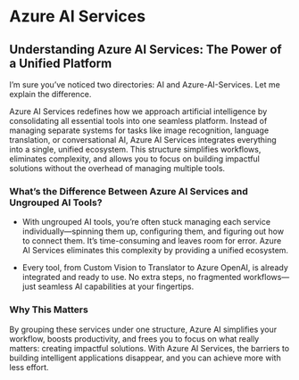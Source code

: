 # Azure AI Services

## Understanding Azure AI Services: The Power of a Unified Platform
I’m sure you’ve noticed two directories: AI and Azure-AI-Services. Let me explain the difference.

Azure AI Services redefines how we approach artificial intelligence by consolidating all essential tools into one seamless platform. Instead of managing separate systems for tasks like image recognition, language translation, or conversational AI, Azure AI Services integrates everything into a single, unified ecosystem. This structure simplifies workflows, eliminates complexity, and allows you to focus on building impactful solutions without the overhead of managing multiple tools.

### What’s the Difference Between Azure AI Services and Ungrouped AI Tools?
- With ungrouped AI tools, you’re often stuck managing each service individually—spinning them up, configuring them, and figuring out how to connect them. It’s time-consuming and leaves room for error. Azure AI Services eliminates this complexity by providing a unified ecosystem.

- Every tool, from Custom Vision to Translator to Azure OpenAI, is already integrated and ready to use. No extra steps, no fragmented workflows—just seamless AI capabilities at your fingertips.

### Why This Matters
By grouping these services under one structure, Azure AI simplifies your workflow, boosts productivity, and frees you to focus on what really matters: creating impactful solutions. With Azure AI Services, the barriers to building intelligent applications disappear, and you can achieve more with less effort.
